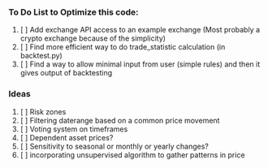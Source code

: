 ### To Do List to Optimize this code:
1. [ ] Add exchange API access to an example exchange (Most probably a crypto exchange because of the simplicity)
2. [ ] Find more efficient way to do trade_statistic calculation (in backtest.py)
3. [ ] Find a way to allow minimal input from user (simple rules) and then it gives output of backtesting



### Ideas
1. [ ] Risk zones
2. [ ] Filtering daterange based on a common price movement
3. [ ] Voting system on timeframes
4. [ ] Dependent asset prices?
5. [ ] Sensitivity to seasonal or monthly or yearly changes?
6. [ ] incorporating unsupervised algorithm to gather patterns in price

